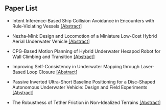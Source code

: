 ## Paper List

- Intent Inference-Based Ship Collision Avoidance in Encounters with Rule-Violating Vessels
[[Abstract]](https://events.infovaya.com/presentation?id=90419)

- Nezha-Mini: Design and Locomotion of a Miniature Low-Cost Hybrid Aerial Underwater Vehicle
[[Abstract]](https://events.infovaya.com/presentation?id=90422)

- CPG-Based Motion Planning of Hybrid Underwater Hexapod Robot for Wall Climbing and Transition
[[Abstract]](https://events.infovaya.com/presentation?id=90425)

- Improving Self-Consistency in Underwater Mapping through Laser-Based Loop Closure
[[Abstract]](https://events.infovaya.com/presentation?id=90428)

- Passive Inverted Ultra-Short Baseline Positioning for a Disc-Shaped Autonomous Underwater Vehicle: Design and Field Experiments
[[Abstract]](https://events.infovaya.com/presentation?id=90431)

- The Robustness of Tether Friction in Non-Idealized Terrains
[[Abstract]](https://events.infovaya.com/presentation?id=90434)

